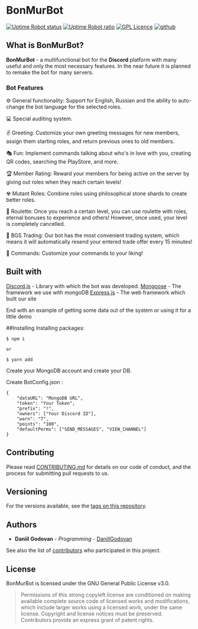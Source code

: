 # BonMurBot
[![Uptime Robot status](https://img.shields.io/uptimerobot/status/m780010966-3242e97a2ffbe3e33ef10eb4.svg)](https://status.bonmurbot.ga)
[![Uptime Robot ratio](https://img.shields.io/uptimerobot/ratio/m780010966-3242e97a2ffbe3e33ef10eb4.svg)](https://status.bonmurbot.ga)
[![GPL Licence](https://badges.frapsoft.com/os/gpl/gpl.svg?v=103)](LICENSE)
[![github](https://img.shields.io/github/release/DanillGodovan/BonMurBot.svg?color=brightgreen)](https://github.com/DanillGodovan/BonMurBot/releases)

## What is BonMurBot?
**BonMurBot** - a multifunctional bot for the **Discord** platform with many useful and only the most necessary features. In the near future it is planned to remake the bot for many servers.

### Bot Features

⚙ General functionality: Support for English, Russian and the ability to auto-change the bot language for the selected roles.

💻 Special auditing system.

✌ Greeting: Customize your own greeting messages for new members, assign them starting roles, and return previous ones to old members.

🎭 Fun: Implement commands talking about who's in love with you, creating QR codes, searching the PlayStore, and more.

🏆 Member Rating: Reward your members for being active on the server by giving out roles when they reach certain levels!

☢ Mutant Roles: Combine roles using philosophical stone shards to create better roles.

🎰 Roulette: Once you reach a certain level, you can use roulette with roles, eternal bonuses to experience and others! However, once used, your level is completely cancelled.

🤝 BGS Trading: Our bot has the most convenient trading system, which means it will automatically resend your entered trade offer every 15 minutes!

🦁 Commands: Customize your commands to your liking!

## Built with

[Discord.js](https://discord.js.org/#/) - Library with which the bot was developed.
[Mongoose](https://mongoosejs.com) - The framework we use with mongoDB
[Express.js](expressjs.com) - The web framework which built our site


End with an example of getting some data out of the system or using it for a little demo

##Installing
Installing packages:
```
$ npm i

or

$ yarn add
```

Create your MongoDB account and create your DB.

Create BotConfig.json :
```
{
    "dataURL": "MongoDB URL",
    "token": "Your Token",
    "prefix": "!",
    "owners": ["Your Discord ID"],
    "warn": "7",
    "points": "100",
    "defaultPerms": ["SEND_MESSAGES", "VIEW_CHANNEL"]
}
```

## Contributing

Please read [CONTRIBUTING.md](Contributing.md) for details on our code of conduct, and the process for submitting pull requests to us.

## Versioning

For the versions available, see the [tags on this repository](https://github.com/your/project/tags). 

## Authors

* **Daniil Godovan** - *Programming* - [DanillGodovan](https://github.com/DanillGodovan)

See also the list of [contributors](https://github.com/DanillGodovan/BonMurBot/contributors) who participated in this project.

## License

BonMurBot is licensed under the GNU General Public License v3.0.
> Permissions of this strong copyleft license are conditioned on making available complete source code of licensed works and modifications, which include larger works using a licensed work, under the same license. Copyright and license notices must be preserved. Contributors provide an express grant of patent rights.
